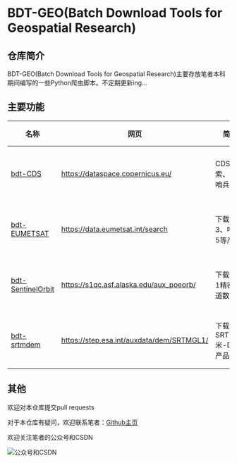 # BDT-GEO(Batch Download Tools for Geospatial Research)

## 仓库简介
BDT-GEO(Batch Download Tools for Geospatial Research)主要存放笔者本科期间编写的一些Python爬虫脚本。不定期更新ing...

## 主要功能

| 名称                                    | 网页                                      | 简介                   | 备注       |
| --------------------------------------- | ----------------------------------------- | ---------------------- | ---------- |
| [bdt-CDS](bdt-CDS/)                     | https://dataspace.copernicus.eu/          | CDS检索、下载哨兵数据  | 分仓库托管 |
| [bdt-EUMETSAT](bdt-EUMETSAT/)           | https://data.eumetsat.int/search          | 下载哨兵3、哨兵5等产品 | 分仓库托管 |
| [bdt-SentinelOrbit](bdt-SentinelOrbit/) | https://s1qc.asf.alaska.edu/aux_poeorb/   | 下载哨兵1精密轨道数据  | 分仓库托管 |
| [bdt-srtmdem](bdt-srtmdem/)             | https://step.esa.int/auxdata/dem/SRTMGL1/ | 下载SRTM30米-DEM产品   | 分仓库托管 |


## 其他

欢迎对本仓库提交pull requests

对于本仓库有疑问，欢迎联系笔者：[Github主页](https://github.com/cyloveyou)

欢迎关注笔者的公众号和CSDN

![公众号和CSDN](https://files.mdnice.com/user/36889/2062a541-d363-4a39-953e-4bf38071b932.png)